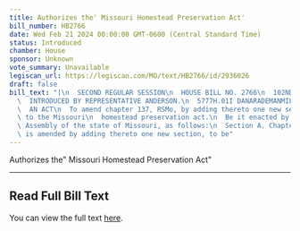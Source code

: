 ```yaml
---
title: Authorizes the' Missouri Homestead Preservation Act'
bill_number: HB2766
date: Wed Feb 21 2024 00:00:00 GMT-0600 (Central Standard Time)
status: Introduced
chamber: House
sponsor: Unknown
vote_summary: Unavailable
legiscan_url: https://legiscan.com/MO/text/HB2766/id/2936026
draft: false
bill_text: "|\n  SECOND REGULAR SESSION\n  HOUSE BILL NO. 2766\n  102ND GENERAL ASSEMBLY\n\
  \  INTRODUCED BY REPRESENTATIVE ANDERSON.\n  5777H.01I DANARADEMANMILLER,ChiefClerk\n\
  \  AN ACT\n  To amend chapter 137, RSMo, by adding thereto one new section relating\
  \ to the Missouri\n  homestead preservation act.\n  Be it enacted by the General\
  \ Assembly of the state of Missouri, as follows:\n  Section A. Chapter 137, RSMo,\
  \ is amended by adding thereto one new section, to be"
---
```

Authorizes the" Missouri Homestead Preservation Act"

---

## Read Full Bill Text

You can view the full text [here](https://legiscan.com/MO/text/HB2766/id/2936026).
